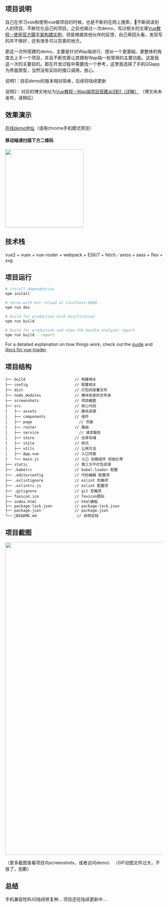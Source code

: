 ## 项目说明

自己在学习vue和使用vue做项目的时候，也是不断的在网上搜索，不断阅读别人的项目，不断优化自己的项目。之前也做过一次demo，写过相关的文章[Vue教程--使用官方脚手架构建实例](http://www.jianshu.com/p/ee2464501c65)，但是根据其他伙伴的反馈，自己再回头看，发现写的并不够好，还有很多可以完善的地方。

那这一次所搭建的demo，主要是针对Wap端进行，想从一个更基础、更整体的角度去上手一个项目，并且不断完善让其拥有Wap端一些常用的主要功能。这是我这一次的主要目的。那在开发过程中需要找一个参考，这里我选择了手机QQapp为界面原型，当然没有实际的接口调用，放心。

说明1：目前demo的版本相对简单，后续将陆续更新

说明2：对应的博文地址为[Vue教程--Wap端项目搭建从0到1（详解）]()  （博文尚未发布，请稍后）

## 效果演示

[在线demo地址](http://www.knowing365.com)（请用chrome手机模式预览）

#### 移动端请扫描下方二维码

<img src="https://raw.githubusercontent.com/YuxinChou/vue-wap-demo/master/screenshots/%E5%9C%A8%E7%BA%BF%E5%9C%B0%E5%9D%80%E4%BA%8C%E7%BB%B4%E7%A0%81.jpg" width="250" height="250"/>

## 技术栈

vue2 + vuex + vue-router + webpack + ES6/7 + fetch／axios + sass + flex + svg

## 项目运行

``` bash
# install dependencies
npm install

# serve with hot reload at localhost:8080
npm run dev

# build for production with minification
npm run build

# build for production and view the bundle analyzer report
npm run build --report
```

For a detailed explanation on how things work, check out the [guide](http://vuejs-templates.github.io/webpack/) and [docs for vue-loader](http://vuejs.github.io/vue-loader).


## 项目结构

```
├── build                      // 构建相关  
├── config                     // 配置相关
├── dist                       // 打包的部署文件
├── node_modules               // 模块安装的文件夹
├── screenshots                // 项目截图
├── src                        // 核心代码
│   ├── assets                 // 静态资源
│   ├── components             // 组件
│   ├── page                	 // 页面
│   ├── router                 // 路由
│   ├── service              	 // 请求服务
│   ├── store                  // 仓库存储
│   ├── style                  // 样式
│   ├── utils              	   // 公用方法
│   ├── App.vue                // 入口页面
│   └── main.js                // 入口 加载组件 初始化等
├── static                     // 第三方不打包资源
├── .babelrc                   // babel-loader 配置
├── .editorconfig              // 代码编辑 配置项
├── .eslintignore              // eslint 忽略项
├── .eslintrc.js               // eslint 配置项
├── .gitignore                 // git 忽略项
├── favicon.ico                // favicon图标
├── index.html                 // html模板
├── package-lock.json          // package-lock.json
├── package.json               // package.json
└── README.md                  // 说明文档
```

## 项目截图

<img src="https://raw.githubusercontent.com/YuxinChou/vue-wap-demo/master/screenshots/all%E5%90%88%E5%9B%BE.jpg" width="1000" />

（更多截图查看项目内screenshots，或者访问demo）
（GIF动图文件过大，不放了，抱歉）

## 总结

手机兼容性BUG陆续修复种...
项目还在陆续更新中...